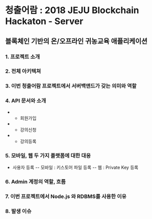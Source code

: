 # 청출어람 : 2018 JEJU Blockchain Hackaton - Server
## 블록체인 기반의 온/오프라인 귀농교육 애플리케이션
### 1. 프로젝트 소개
### 2. 전체 아키텍쳐
### 3. 이번 청출어람 프로젝트에서 서버백앤드가 갖는 의미와 역할
### 4. API 문서와 소개
* - 회원가입
* - 강의신청
* - 강의등록
### 5. 모바일, 웹 두 가지 플랫폼에 대한 대응
- 사용자 등록
-- 모바일 : 키스토어 파일 등록
-- 웹 : Private Key 등록
### 6. Admin 계정의 역할, 흐름
### 7. 이번 프로젝트에서 Node.js 와 RDBMS를 사용한 이유
### 8. 발생 이슈
